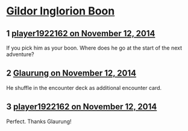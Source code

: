 # [Gildor Inglorion Boon](https://community.fantasyflightgames.com/topic/126963-gildor-inglorion-boon/)

## 1 [player1922162 on November 12, 2014](https://community.fantasyflightgames.com/topic/126963-gildor-inglorion-boon/?do=findComment&comment=1331668)

If you pick him as your boon. Where does he go at the start of the next adventure?

## 2 [Glaurung on November 12, 2014](https://community.fantasyflightgames.com/topic/126963-gildor-inglorion-boon/?do=findComment&comment=1331691)

He shuffle in the encounter deck as additional encounter card.

## 3 [player1922162 on November 12, 2014](https://community.fantasyflightgames.com/topic/126963-gildor-inglorion-boon/?do=findComment&comment=1331693)

Perfect. Thanks Glaurung!

